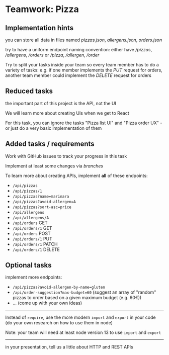 # Teamwork: Pizza

## Implementation hints

you can store all data in files named _pizzas.json_, _allergens.json_, _orders.json_

try to have a uniform endpoint naming convention: either have _/pizzas_, _/allergens_, _/orders_ or _/pizza_, _/allergen_, _/order_

Try to split your tasks inside your team so every team member has to do a variety of tasks: e.g. if one member implements the _PUT_ request for orders, another team member could implement the _DELETE_ request for orders

## Reduced tasks

the important part of this project is the API, not the UI

We will learn more about creating UIs when we get to React

For this task, you can ignore the tasks "Pizza list UI" and "Pizza order UX" - or just do a very basic implementation of them

## Added tasks / requirements

Work with GitHub issues to track your progress in this task

Implement at least some changes via _branches_

To learn more about creating APIs, implement **all** of these endpoints:

- `/api/pizzas`
- `/api/pizzas/1`
- `/api/pizzas?name=marinara`
- `/api/pizzas?avoid-allergen=A`
- `/api/pizzas?sort-asc=price`
- `/api/allergens`
- `/api/allergens/A`
- `/api/orders` GET
- `/api/orders/1` GET
- `/api/orders` POST
- `/api/orders/1` PUT
- `/api/orders/1` PATCH
- `/api/orders/1` DELETE

## Optional tasks

implement more endpoints:

- `/api/pizzas?avoid-allergen-by-name=gluten`
- `/api/order-suggestion?max-budget=60` (suggest an array of "random" pizzas to order based on a given maximum budget (e.g. 60€))
- ... (come up with your own ideas)

---

Instead of `require`, use the more modern `import` and `export` in your code (do your own research on how to use them in node)

Note: your team will need at least node version 13 to use `import` and `export`

---

in your presentation, tell us a little about HTTP and REST APIs

